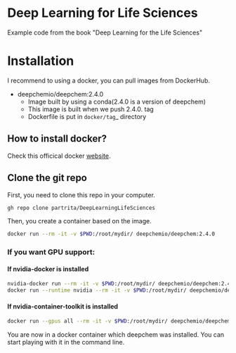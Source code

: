 # Deep Learning for Life Sciences

Example code from the book "Deep Learning for the Life Sciences"

# Installation

I recommend to using a docker, you can pull images from DockerHub.

- deepchemio/deepchem:2.4.0
  - Image built by using a conda(2.4.0 is a version of deepchem)
  - This image is built when we push 2.4.0. tag
  - Dockerfile is put in `docker/tag`_ directory

## How to install docker?

Check this officical docker [website](https://docs.docker.com/engine/install/).

## Clone the git repo

First, you need to clone this repo in your computer.

```bash
gh repo clone partrita/DeepLearningLifeSciences
```

Then, you create a container based on the image.

```bash
docker run --rm -it -v $PWD:/root/mydir/ deepchemio/deepchem:2.4.0
```

### If you want GPU support:

#### If nvidia-docker is installed

```bash
nvidia-docker run --rm -it -v $PWD:/root/mydir/ deepchemio/deepchem:2.4.0
docker run --runtime nvidia --rm -it -v $PWD:/root/mydir/ deepchemio/deepchem:2.4.0
```

#### If nvidia-container-toolkit is installed

```bash
docker run --gpus all --rm -it -v $PWD:/root/mydir/ deepchemio/deepchem:2.4.0
```

You are now in a docker container which deepchem was installed. You can start playing with it in the command line.
